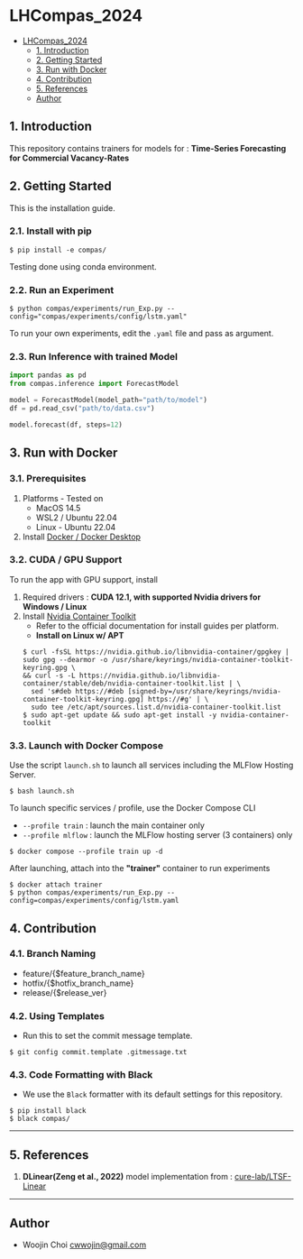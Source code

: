 # LHCompas_2024

- [LHCompas\_2024](#lhcompas_2024)
  - [1. Introduction](#1-introduction)
  - [2. Getting Started](#2-getting-started)
  - [3. Run with Docker](#3-run-with-docker)
  - [4. Contribution](#4-contribution)
  - [5. References](#5-references)
  - [Author](#author)

## 1. Introduction

This repository contains trainers for models for : **Time-Series Forecasting for Commercial Vacancy-Rates**

## 2. Getting Started

This is the installation guide.

### 2.1. Install with pip

```shell
$ pip install -e compas/
```

Testing done using conda environment.

### 2.2. Run an Experiment

```shell
$ python compas/experiments/run_Exp.py --config="compas/experiments/config/lstm.yaml"
```

To run your own experiments, edit the `.yaml` file and pass as argument.

### 2.3. Run Inference with trained Model

```python
import pandas as pd
from compas.inference import ForecastModel

model = ForecastModel(model_path="path/to/model")
df = pd.read_csv("path/to/data.csv")

model.forecast(df, steps=12)
```

## 3. Run with Docker

### 3.1. Prerequisites

1. Platforms - Tested on
    - MacOS 14.5
    - WSL2 / Ubuntu 22.04
    - Linux - Ubuntu 22.04
2. Install [Docker / Docker Desktop](https://docs.docker.com/desktop/install/linux-install/)

### 3.2. CUDA / GPU Support

To run the app with GPU support, install

1. Required drivers : **CUDA 12.1, with supported Nvidia drivers for Windows / Linux**
2. Install [Nvidia Container Toolkit](https://docs.nvidia.com/datacenter/cloud-native/container-toolkit/latest/install-guide.html)
    - Refer to the official documentation for install guides per platform.
    - **Install on Linux w/ APT**
    ```shell
    $ curl -fsSL https://nvidia.github.io/libnvidia-container/gpgkey | sudo gpg --dearmor -o /usr/share/keyrings/nvidia-container-toolkit-keyring.gpg \
    && curl -s -L https://nvidia.github.io/libnvidia-container/stable/deb/nvidia-container-toolkit.list | \
      sed 's#deb https://#deb [signed-by=/usr/share/keyrings/nvidia-container-toolkit-keyring.gpg] https://#g' | \
      sudo tee /etc/apt/sources.list.d/nvidia-container-toolkit.list
    $ sudo apt-get update && sudo apt-get install -y nvidia-container-toolkit
    ```

### 3.3. Launch with Docker Compose

Use the script `launch.sh` to launch all services including the MLFlow Hosting Server.

```shell
$ bash launch.sh
```

To launch specific services / profile, use the Docker Compose CLI

-   `--profile train` : launch the main container only
-   `--profile mlflow` : launch the MLFlow hosting server (3 containers) only

```shell
$ docker compose --profile train up -d
```

After launching, attach into the **"trainer"** container to run experiments

```shell
$ docker attach trainer
$ python compas/experiments/run_Exp.py --config=compas/experiments/config/lstm.yaml
```

## 4. Contribution

### 4.1. Branch Naming

-   feature/{$feature_branch_name}
-   hotfix/{$hotfix_branch_name}
-   release/{$release_ver}

### 4.2. Using Templates

-   Run this to set the commit message template.

```shell
$ git config commit.template .gitmessage.txt
```

### 4.3. Code Formatting with Black

-   We use the `Black` formatter with its default settings for this repository.

```shell
$ pip install black
$ black compas/
```

---

## 5. References

1. **DLinear(Zeng et al., 2022)** model implementation from : [cure-lab/LTSF-Linear](https://github.com/cure-lab/LTSF-Linear)

---

## Author

-   Woojin Choi <cwwojin@gmail.com> <br/>
